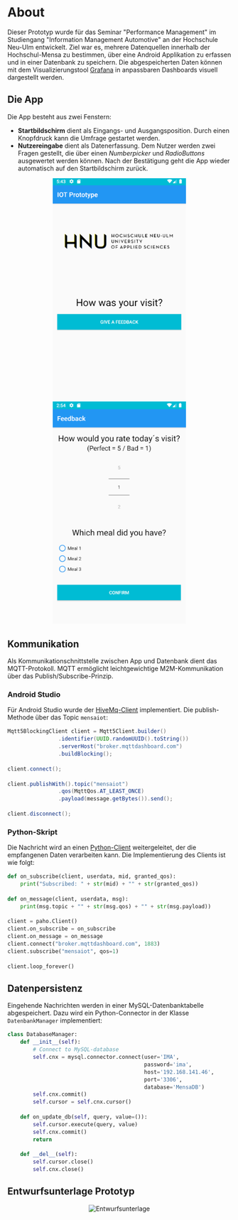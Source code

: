 # About
Dieser Prototyp wurde für das Seminar "Performance Management" im Studiengang "Information Management Automotive" an der Hochschule Neu-Ulm entwickelt.
Ziel war es, mehrere Datenquellen innerhalb der Hochschul-Mensa zu bestimmen, über eine Android Applikation zu erfassen und in einer Datenbank zu speichern.
Die abgespeicherten Daten können mit dem Visualizierungstool [Grafana](https://grafana.com/) in anpassbaren Dashboards visuell dargestellt werden.

## Die App
Die App besteht aus zwei Fenstern:
- **Startbildschirm** dient als Eingangs- und Ausgangsposition. Durch einen Knopfdruck kann die Umfrage gestartet werden.
- **Nutzereingabe** dient als Datenerfassung. Dem Nutzer werden zwei Fragen gestellt, die über einen *Numberpicker* und *RadioButtons* ausgewertet werden können. Nach der Bestätigung geht die App wieder automatisch auf den Startbildschirm zurück.

<p align="center">
  <img src="https://github.com/IoTLabHNU/IoTMensa/blob/master/images/gui_startscreen.PNG" width="300" alt="Startbildschirm">
  <img src="https://github.com/IoTLabHNU/IoTMensa/blob/master/images/survey_new.PNG" width="300" alt="Nutzereingabe">
</p>

## Kommunikation
Als Kommunikationschnittstelle zwischen App und Datenbank dient das MQTT-Protokoll. MQTT ermöglicht leichtgewichtige M2M-Kommunikation über das Publish/Subscribe-Prinzip.

### Android Studio
Für Android Studio wurde der [HiveMq-Client](https://www.hivemq.com/blog/hivemq-mqtt-client-features/android-support/) implementiert.
Die publish-Methode über das Topic `mensaiot`:
```java
Mqtt5BlockingClient client = Mqtt5Client.builder()
                .identifier(UUID.randomUUID().toString())
                .serverHost("broker.mqttdashboard.com")
                .buildBlocking();
                
client.connect();                
                
client.publishWith().topic("mensaiot")
                .qos(MqttQos.AT_LEAST_ONCE)
                .payload(message.getBytes()).send();    
                
client.disconnect();                
```

### Python-Skript

Die Nachricht wird an einen [Python-Client](https://pypi.org/project/paho-mqtt/) weitergeleitet, der die empfangenen Daten verarbeiten kann.
Die Implementierung des Clients ist wie folgt:
```python
def on_subscribe(client, userdata, mid, granted_qos):
    print("Subscribed: " + str(mid) + "" + str(granted_qos))

def on_message(client, userdata, msg):
    print(msg.topic + "" + str(msg.qos) + "" + str(msg.payload))
    
client = paho.Client()
client.on_subscribe = on_subscribe
client.on_message = on_message
client.connect("broker.mqttdashboard.com", 1883)
client.subscribe("mensaiot", qos=1)

client.loop_forever()
```

## Datenpersistenz

Eingehende Nachrichten werden in einer MySQL-Datenbanktabelle abgespeichert. Dazu wird ein Python-Connector in der Klasse `DatenbankManager` implementiert:

```python
class DatabaseManager:
    def __init__(self):
        # Connect to MySQL-database
        self.cnx = mysql.connector.connect(user='IMA',
                                           password='ima',
                                           host='192.168.141.46',
                                           port='3306',
                                           database='MensaDB')
        self.cnx.commit()
        self.cursor = self.cnx.cursor()

    def on_update_db(self, query, value=()):
        self.cursor.execute(query, value)
        self.cnx.commit()
        return

    def __del__(self):
        self.cursor.close()
        self.cnx.close()
 ```
 
 ## Entwurfsunterlage Prototyp
 
 <p align="center">
  <img src="" width="500" alt="Entwurfsunterlage"



